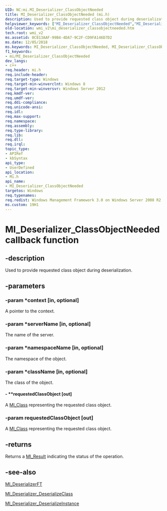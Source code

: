 ```yaml
---
UID: NC:mi.MI_Deserializer_ClassObjectNeeded
title: MI_Deserializer_ClassObjectNeeded (mi.h)
description: Used to provide requested class object during deserialization.
helpviewer_keywords: ["MI_Deserializer_ClassObjectNeeded","MI_Deserializer_ClassObjectNeeded callback","MI_Deserializer_ClassObjectNeeded callback function [Windows Management Infrastructure (MI)]","mi/MI_Deserializer_ClassObjectNeeded","wmi_v2.mi_deserializer_classobjectneeded"]
old-location: wmi_v2\mi_deserializer_classobjectneeded.htm
tech.root: wmi_v2
ms.assetid: 0C813AAF-99B4-4DA7-9C2F-CD9FA146D7D2
ms.date: 12/05/2018
ms.keywords: MI_Deserializer_ClassObjectNeeded, MI_Deserializer_ClassObjectNeeded callback, MI_Deserializer_ClassObjectNeeded callback function [Windows Management Infrastructure (MI)], mi/MI_Deserializer_ClassObjectNeeded, wmi_v2.mi_deserializer_classobjectneeded
f1_keywords:
- mi/MI_Deserializer_ClassObjectNeeded
dev_langs:
- c++
req.header: mi.h
req.include-header: 
req.target-type: Windows
req.target-min-winverclnt: Windows 8
req.target-min-winversvr: Windows Server 2012
req.kmdf-ver: 
req.umdf-ver: 
req.ddi-compliance: 
req.unicode-ansi: 
req.idl: 
req.max-support: 
req.namespace: 
req.assembly: 
req.type-library: 
req.lib: 
req.dll: 
req.irql: 
topic_type:
- APIRef
- kbSyntax
api_type:
- UserDefined
api_location:
- Mi.h
api_name:
- MI_Deserializer_ClassObjectNeeded
targetos: Windows
req.typenames: 
req.redist: Windows Management Framework 3.0 on Windows Server 2008 R2 with SP1,     Windows 7 with SP1, and Windows Server 2008 with SP2
ms.custom: 19H1
---
```


# MI_Deserializer_ClassObjectNeeded callback function


## -description


Used to provide requested class object during deserialization.


## -parameters




### -param *context [in, optional]

A pointer to the context.


### -param *serverName [in, optional]

The name of the server.


### -param *namespaceName [in, optional]

The namespace of the object.


### -param *className [in, optional]

The class of the object.


#### - **requestedClassObject [out]

A <a href="https://docs.microsoft.com/windows/desktop/api/mi/ns-mi-mi_class">MI_Class</a> representing the requested class object.


### -param requestedClassObject [out]

A <a href="https://docs.microsoft.com/windows/desktop/api/mi/ns-mi-mi_class">MI_Class</a> representing the requested class object.


## -returns



Returns a <a href="https://docs.microsoft.com/windows/desktop/api/mi/ne-mi-mi_result">MI_Result</a> indicating the status of the operation.




## -see-also




<a href="https://docs.microsoft.com/windows/desktop/api/mi/ns-mi-mi_deserializerft">MI_DeserializerFT</a>



<a href="https://docs.microsoft.com/previous-versions/windows/desktop/api/mi/nf-mi-mi_deserializer_deserializeclass">MI_Deserializer_DeserializeClass</a>



<a href="https://docs.microsoft.com/previous-versions/windows/desktop/api/mi/nf-mi-mi_deserializer_deserializeinstance">MI_Deserializer_DeserializeInstance</a>
 

 

